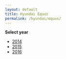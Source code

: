 ```yaml
---
layout: default
title: Hyundai Equus
permalink: /hyundai/equus/
---
```

**Select year**

- [2014](/hyundai/equus/2014/)
- [2015](/hyundai/equus/2015/)
- [2016](/hyundai/equus/2016/)